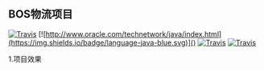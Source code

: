 ## BOS物流项目

[![Travis](https://img.shields.io/badge/Maven-v3.5.2-brightgreen.svg)]()
[![http://www.oracle.com/technetwork/java/index.html](https://img.shields.io/badge/language-java-blue.svg)]()
[![Travis](https://img.shields.io/badge/platform-win--64-lightgrey.svg)]()
[![Travis](https://img.shields.io/travis/rust-lang/rust.svg)]()

1.项目效果
